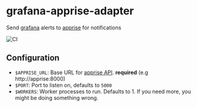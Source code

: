 # grafana-apprise-adapter
Send [grafana](https://grafana.com/docs/grafana/latest/alerting/notifications/) alerts to [apprise](https://github.com/caronc/apprise) for notifications

![CI](https://github.com/RealOrangeOne/grafana-apprise-adapter/workflows/CI/badge.svg)

## Configuration

- `$APPRISE_URL`: Base URL for [apprise API](https://github.com/caronc/apprise-api/). **required** (e.g http://apprise:8000)
- `$PORT`: Port to listen on, defaults to `5000`
- `$WORKERS`: Worker processes to run. Defaults to 1. If you need more, you might be doing something wrong.
